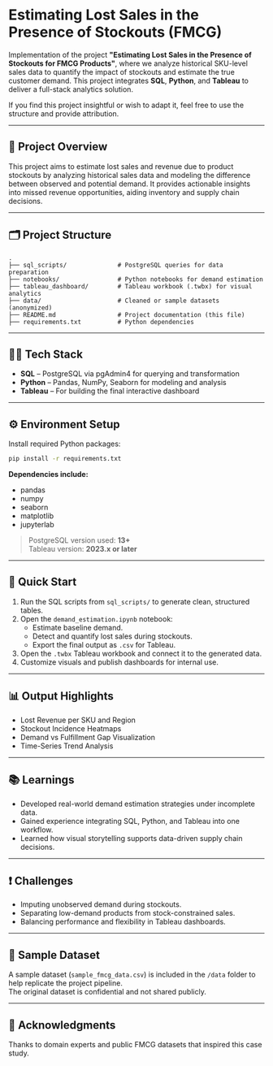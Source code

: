 # Estimating Lost Sales in the Presence of Stockouts (FMCG)

Implementation of the project **"Estimating Lost Sales in the Presence of Stockouts for FMCG Products"**, where we analyze historical SKU-level sales data to quantify the impact of stockouts and estimate the true customer demand. This project integrates **SQL**, **Python**, and **Tableau** to deliver a full-stack analytics solution.

If you find this project insightful or wish to adapt it, feel free to use the structure and provide attribution.

---

## 📌 Project Overview

This project aims to estimate lost sales and revenue due to product stockouts by analyzing historical sales data and modeling the difference between observed and potential demand. It provides actionable insights into missed revenue opportunities, aiding inventory and supply chain decisions.

---

## 🗂️ Project Structure

```
.
├── sql_scripts/              # PostgreSQL queries for data preparation
├── notebooks/                # Python notebooks for demand estimation
├── tableau_dashboard/        # Tableau workbook (.twbx) for visual analytics
├── data/                     # Cleaned or sample datasets (anonymized)
├── README.md                 # Project documentation (this file)
├── requirements.txt          # Python dependencies
```

---

## 🧑‍💻 Tech Stack

- **SQL** – PostgreSQL via pgAdmin4 for querying and transformation  
- **Python** – Pandas, NumPy, Seaborn for modeling and analysis  
- **Tableau** – For building the final interactive dashboard  

---

## ⚙️ Environment Setup

Install required Python packages:

```bash
pip install -r requirements.txt
```

**Dependencies include:**

- pandas  
- numpy  
- seaborn  
- matplotlib  
- jupyterlab  

> PostgreSQL version used: **13+**  
> Tableau version: **2023.x or later**

---

## 🚀 Quick Start

1. Run the SQL scripts from `sql_scripts/` to generate clean, structured tables.
2. Open the `demand_estimation.ipynb` notebook:
   - Estimate baseline demand.
   - Detect and quantify lost sales during stockouts.
   - Export the final output as `.csv` for Tableau.
3. Open the `.twbx` Tableau workbook and connect it to the generated data.
4. Customize visuals and publish dashboards for internal use.

---

## 📊 Output Highlights

- Lost Revenue per SKU and Region  
- Stockout Incidence Heatmaps  
- Demand vs Fulfillment Gap Visualization  
- Time-Series Trend Analysis  

---

## 📚 Learnings

- Developed real-world demand estimation strategies under incomplete data.  
- Gained experience integrating SQL, Python, and Tableau into one workflow.  
- Learned how visual storytelling supports data-driven supply chain decisions.  

---

## ❗ Challenges

- Imputing unobserved demand during stockouts.  
- Separating low-demand products from stock-constrained sales.  
- Balancing performance and flexibility in Tableau dashboards.  

---

## 📂 Sample Dataset

A sample dataset (`sample_fmcg_data.csv`) is included in the `/data` folder to help replicate the project pipeline.  
The original dataset is confidential and not shared publicly.

---

## 🙌 Acknowledgments

Thanks to domain experts and public FMCG datasets that inspired this case study.
